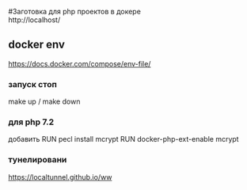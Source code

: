#Заготовка для php проектов в докере    
http://localhost/
## docker env 
https://docs.docker.com/compose/env-file/   


### запуск стоп
make up  /  make down


### для php 7.2 
добавить
RUN pecl install mcrypt
RUN docker-php-ext-enable mcrypt
###    тунелировани
https://localtunnel.github.io/ww
